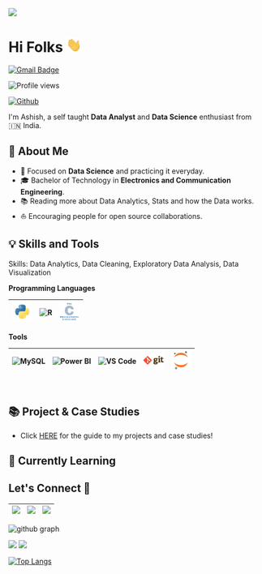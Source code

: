 ![](https://user-images.githubusercontent.com/81792940/133103434-f68b1150-b3e9-4a2d-a783-1cf7fa2339dc.png)

<h1> Hi Folks <img  src="https://raw.githubusercontent.com/ABSphreak/ABSphreak/master/gifs/Hi.gif"  width="30px"></h1>  

[![Gmail Badge](https://img.shields.io/badge/thapa.ashishkumar3@gmail.com-30302f?style=flat&logo=Gmail&logoColor=red)](mailto:thapa.ashishkumar3@gmail.com)  

![Profile views](https://visitor-badge.glitch.me/badge?page_id=ashishthapa14.ashishthapa14)  

[![Github](https://img.shields.io/github/followers/:ashishthapa14?label=Follow&style=social)](https://github.com/ashishthapa14)  


I'm Ashish, a self taught **Data Analyst** and **Data Science** enthusiast from 🇮🇳 India. 

## 📃 About Me 
* 🧐   Focused on **Data Science** and practicing it everyday.
* 🎓   Bachelor of Technology in **Electronics and Communication Engineering**.
* 📚   Reading more about Data Analytics, Stats and how the Data works.
* ⛵   Encouraging people for open source collaborations.

## 💡 Skills and Tools

Skills: Data Analytics, Data Cleaning, Exploratory Data Analysis, Data Visualization

**Programming Languages**

<img title="Python" alt="Python" width="40px" src="https://raw.githubusercontent.com/github/explore/master/topics/python/python.png" />|<img title="R" alt="R" width="40px" src="https://raw.githubusercontent.com/github/explore/master/topics/javascript/R.png">|<img title="C" alt="C" width="40px" src="https://raw.githubusercontent.com/github/explore/master/topics/c/c.png">
|--|--|--|

**Tools**

<img title="MySQL" alt="MySQL" width="40px" src="https://raw.githubusercontent.com/github/explore/master/topics/ubuntu/MySQL.png">|<img title="Power BI" alt="Power BI" width="40px" src="https://s3.amazonaws.com/ohmyzsh/powerbi.png">|<img title="VS Code" alt="VS Code" width="40px" src="https://img.icons8.com/fluent/48/000000/visual-studio-code-2019.png">|<img title="git" alt="git" width="40px" src="https://raw.githubusercontent.com/github/explore/master/topics/git/git.png">|<img title="Jupyter Notebook" alt="Jupyter" width="40px" src="https://raw.githubusercontent.com/github/explore/master/topics/jupyter-notebook/jupyter-notebook.png">
|--|--|--|--|--|
<br>
 
  
## 📚 Project & Case Studies
+ Click [HERE]() for the guide to my projects and case studies!

## 🌱 Currently Learning 

## Let's Connect :handshake:

<a href="https://www.linkedin.com/in/ashishthapa14/"><img src="https://cdn2.iconfinder.com/data/icons/social-media-2285/512/1_Linkedin_unofficial_colored_svg-128.png" width="40"></a>|<a href="mailto:thapa.ashishkumar3@gmail.com"><img src="https://image.flaticon.com/icons/svg/281/281769.svg" width="40"></a>|<a href="https://www.kaggle.com/ashishthapa14/"><img src="https://www.vectorlogo.zone/logos/kaggle/kaggle-icon.svg" width="40"></a>
|--|--|--|

![github graph](https://activity-graph.herokuapp.com/graph?username=ashishthapa14&theme=react-dark)

<img src = "https://github-readme-streak-stats.herokuapp.com?user=ashishthapa14&theme=dark&hide_border=false" width = 500>

<img src = "https://github-readme-stats.vercel.app/api?username=ashishthapa14&show_icons=true&theme=dark" width = 500>

[![Top Langs](https://github-readme-stats.vercel.app/api/top-langs/?username=ashishthapa14&theme=dark)](https://github.com/ashishthapa14/github-readme-stats)






